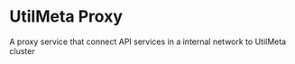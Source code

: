 # UtilMeta Proxy

A proxy service that connect API services in a internal network to UtilMeta cluster

